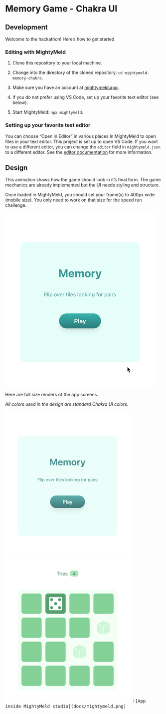 # Memory Game - Chakra UI

## Development

Welcome to the hackathon! Here’s how to get started.

### Editing with MightyMeld

1. Clone this repository to your local machine.

2. Change into the directory of the cloned repository: `cd mightymeld-memory-chakra`.

3. Make sure you have an account at [mightymeld.app](https://mightymeld.app).

4. If you do not prefer using VS Code, set up your favorite text editor (see below).

5. Start MightyMeld: `npx mightymeld`.

### Setting up your favorite text editor

You can choose “Open in Editor” in various places in MightyMeld to open files in your text editor. This project is set up to open VS Code. If you want to use a different editor, you can change the `editor` field in `mightymeld.json` to a different editor. See the [editor documentation](https://docs.mightymeld.com/docs/setup/reference/configuration#editor) for more information.

## Design

This animation shows how the game should look in it’s final form. The game mechanics are already implemented but the UI needs styling and structure.

Once loaded in MightyMeld, you should set your frame(s) to 400px wide (mobile size). You only need to work on that size for the speed run challenge.

![Animation of completed game](docs/solution.gif)

Here are full size renders of the app screens.

_All colors used in the design are standard Chakra UI colors._

<kbd>
	<img src="docs/start.png" width="400" height="465">
</kbd>

<kbd>
	<img src="docs/play.png" width="400" height="465">
</kbd>

<kbd>
![App inside MightyMeld studio](docs/mightymeld.png)
</kbd>
